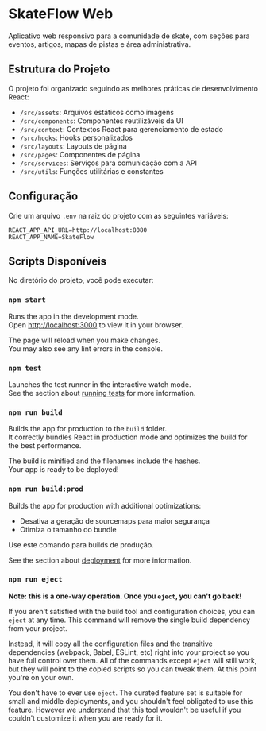 # SkateFlow Web

Aplicativo web responsivo para a comunidade de skate, com seções para eventos, artigos, mapas de pistas e área administrativa.

## Estrutura do Projeto

O projeto foi organizado seguindo as melhores práticas de desenvolvimento React:

- `/src/assets`: Arquivos estáticos como imagens
- `/src/components`: Componentes reutilizáveis da UI
- `/src/context`: Contextos React para gerenciamento de estado
- `/src/hooks`: Hooks personalizados
- `/src/layouts`: Layouts de página
- `/src/pages`: Componentes de página
- `/src/services`: Serviços para comunicação com a API
- `/src/utils`: Funções utilitárias e constantes

## Configuração

Crie um arquivo `.env` na raiz do projeto com as seguintes variáveis:

```
REACT_APP_API_URL=http://localhost:8080
REACT_APP_NAME=SkateFlow
```

## Scripts Disponíveis

No diretório do projeto, você pode executar:

### `npm start`

Runs the app in the development mode.\
Open [http://localhost:3000](http://localhost:3000) to view it in your browser.

The page will reload when you make changes.\
You may also see any lint errors in the console.

### `npm test`

Launches the test runner in the interactive watch mode.\
See the section about [running tests](https://facebook.github.io/create-react-app/docs/running-tests) for more information.

### `npm run build`

Builds the app for production to the `build` folder.\
It correctly bundles React in production mode and optimizes the build for the best performance.

The build is minified and the filenames include the hashes.\
Your app is ready to be deployed!

### `npm run build:prod`

Builds the app for production with additional optimizations:
- Desativa a geração de sourcemaps para maior segurança
- Otimiza o tamanho do bundle

Use este comando para builds de produção.

See the section about [deployment](https://facebook.github.io/create-react-app/docs/deployment) for more information.

### `npm run eject`

**Note: this is a one-way operation. Once you `eject`, you can't go back!**

If you aren't satisfied with the build tool and configuration choices, you can `eject` at any time. This command will remove the single build dependency from your project.

Instead, it will copy all the configuration files and the transitive dependencies (webpack, Babel, ESLint, etc) right into your project so you have full control over them. All of the commands except `eject` will still work, but they will point to the copied scripts so you can tweak them. At this point you're on your own.

You don't have to ever use `eject`. The curated feature set is suitable for small and middle deployments, and you shouldn't feel obligated to use this feature. However we understand that this tool wouldn't be useful if you couldn't customize it when you are ready for it.
